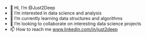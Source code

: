- 👋 Hi, I’m @Just2Deep
- 👀 I’m interested in data science and analysis
- 🌱 I’m currently learning data structures and algorithms
- 💞️ I’m looking to collaborate on interesting data science projects
- 📫 How to reach me www.linkedin.com/in/just2deep

<!---
Just2Deep/Just2Deep is a ✨ special ✨ repository because its `README.md` (this file) appears on your GitHub profile.
You can click the Preview link to take a look at your changes.
--->
